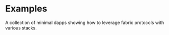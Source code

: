 # Examples

A collection of minimal dapps showing how to leverage fabric protocols with various stacks.

